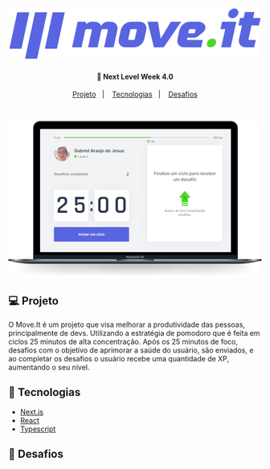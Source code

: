 <h1 align="center">
  <img alt="Move.It" src=".github/logo-full.svg"/>
</h1>

<h4 align="center">
  🚀 Next Level Week 4.0
</h4>

<p align="center">
    <a href="#-projeto">Projeto</a>&nbsp;&nbsp;&nbsp;|&nbsp;&nbsp;&nbsp;
    <a href="#-tecnologias">Tecnologias</a>&nbsp;&nbsp;&nbsp;|&nbsp;&nbsp;&nbsp;
    <a href="#-desafios">Desafios</a>
</p>

<br>

<p align="center">
  <img alt="Move.It" src=".github/moveit.png" />
</p>

## 💻 Projeto

O Move.It é um projeto que visa melhorar a produtividade das pessoas, principalmente de devs. Utilizando a estratégia de pomodoro que é feita em ciclos 25 minutos de alta concentração. Após os 25 minutos de foco, desafios com o objetivo de aprimorar a saúde do usuário, são enviados, e ao completar os desafios o usuário recebe uma quantidade de XP, aumentando o seu nível.

## 🚀 Tecnologias

- [Next.js](https://nextjs.org/)
- [React](https://reactjs.org)
- [Typescript](https://www.typescriptlang.org/)

## 🧠 Desafios
